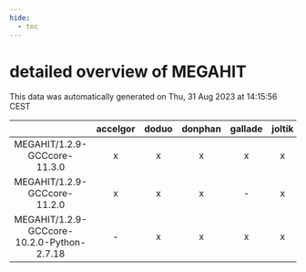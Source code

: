 ```yaml
---
hide:
  - toc
---
```


detailed overview of MEGAHIT
============================


This data was automatically generated on Thu, 31 Aug 2023 at 14:15:56 CEST  

| |accelgor|doduo|donphan|gallade|joltik|skitty|swalot|victini|
| :---: | :---: | :---: | :---: | :---: | :---: | :---: | :---: | :---: |
|MEGAHIT/1.2.9-GCCcore-11.3.0|x|x|x|x|x|x|x|x|
|MEGAHIT/1.2.9-GCCcore-11.2.0|x|x|x|-|x|x|x|x|
|MEGAHIT/1.2.9-GCCcore-10.2.0-Python-2.7.18|-|x|x|x|x|x|x|x|
